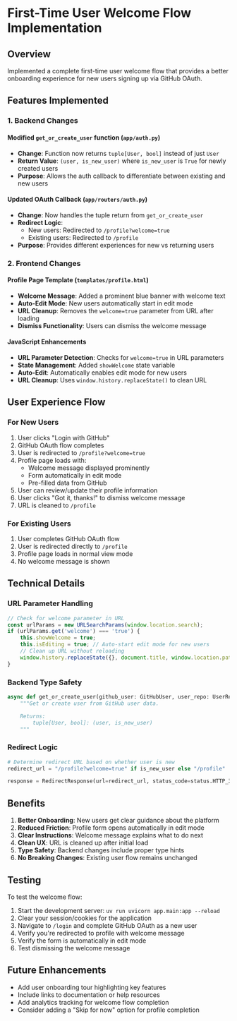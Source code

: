 # First-Time User Welcome Flow Implementation

## Overview

Implemented a complete first-time user welcome flow that provides a better onboarding experience for new users signing up via GitHub OAuth.

## Features Implemented

### 1. Backend Changes

#### Modified `get_or_create_user` function (`app/auth.py`)

- **Change**: Function now returns `tuple[User, bool]` instead of just `User`
- **Return Value**: `(user, is_new_user)` where `is_new_user` is `True` for newly created users
- **Purpose**: Allows the auth callback to differentiate between existing and new users

#### Updated OAuth Callback (`app/routers/auth.py`)

- **Change**: Now handles the tuple return from `get_or_create_user`
- **Redirect Logic**:
  - New users: Redirected to `/profile?welcome=true`
  - Existing users: Redirected to `/profile`
- **Purpose**: Provides different experiences for new vs returning users

### 2. Frontend Changes

#### Profile Page Template (`templates/profile.html`)

- **Welcome Message**: Added a prominent blue banner with welcome text
- **Auto-Edit Mode**: New users automatically start in edit mode
- **URL Cleanup**: Removes the `welcome=true` parameter from URL after loading
- **Dismiss Functionality**: Users can dismiss the welcome message

#### JavaScript Enhancements

- **URL Parameter Detection**: Checks for `welcome=true` in URL parameters
- **State Management**: Added `showWelcome` state variable
- **Auto-Edit**: Automatically enables edit mode for new users
- **URL Cleanup**: Uses `window.history.replaceState()` to clean URL

## User Experience Flow

### For New Users

1. User clicks "Login with GitHub"
2. GitHub OAuth flow completes
3. User is redirected to `/profile?welcome=true`
4. Profile page loads with:
   - Welcome message displayed prominently
   - Form automatically in edit mode
   - Pre-filled data from GitHub
5. User can review/update their profile information
6. User clicks "Got it, thanks!" to dismiss welcome message
7. URL is cleaned to `/profile`

### For Existing Users

1. User completes GitHub OAuth flow
2. User is redirected directly to `/profile`
3. Profile page loads in normal view mode
4. No welcome message is shown

## Technical Details

### URL Parameter Handling

```javascript
// Check for welcome parameter in URL
const urlParams = new URLSearchParams(window.location.search);
if (urlParams.get('welcome') === 'true') {
    this.showWelcome = true;
    this.isEditing = true; // Auto-start edit mode for new users
    // Clean up URL without reloading
    window.history.replaceState({}, document.title, window.location.pathname);
}
```

### Backend Type Safety

```python
async def get_or_create_user(github_user: GitHubUser, user_repo: UserRepo) -> tuple[User, bool]:
    """Get or create user from GitHub user data.

    Returns:
        tuple[User, bool]: (user, is_new_user)
    """
```

### Redirect Logic

```python
# Determine redirect URL based on whether user is new
redirect_url = "/profile?welcome=true" if is_new_user else "/profile"

response = RedirectResponse(url=redirect_url, status_code=status.HTTP_303_SEE_OTHER)
```

## Benefits

1. **Better Onboarding**: New users get clear guidance about the platform
2. **Reduced Friction**: Profile form opens automatically in edit mode
3. **Clear Instructions**: Welcome message explains what to do next
4. **Clean UX**: URL is cleaned up after initial load
5. **Type Safety**: Backend changes include proper type hints
6. **No Breaking Changes**: Existing user flow remains unchanged

## Testing

To test the welcome flow:

1. Start the development server: `uv run uvicorn app.main:app --reload`
2. Clear your session/cookies for the application
3. Navigate to `/login` and complete GitHub OAuth as a new user
4. Verify you're redirected to profile with welcome message
5. Verify the form is automatically in edit mode
6. Test dismissing the welcome message

## Future Enhancements

- Add user onboarding tour highlighting key features
- Include links to documentation or help resources
- Add analytics tracking for welcome flow completion
- Consider adding a "Skip for now" option for profile completion

